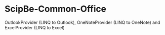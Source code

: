 # ScipBe-Common-Office
OutlookProvider (LINQ to Outlook), OneNoteProvider (LINQ to OneNote) and ExcelProvider (LINQ to Excel)
